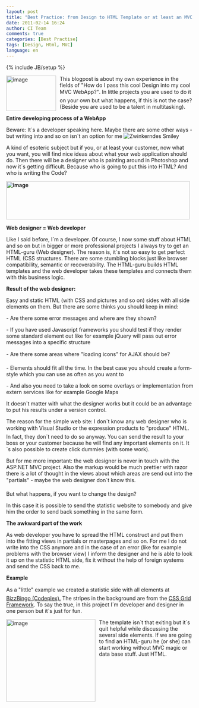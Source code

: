 ```yaml
---
layout: post
title: "Best Practice: from Design to HTML Template or at least an MVC Application"
date: 2011-02-14 16:24
author: CI Team
comments: true
categories: [Best Practise]
tags: [Design, Html, MVC]
language: en
---
```

{% include JB/setup %}

  <p><a href="{{BASE_PATH}}/assets/wp-images-en/image124.png"><img style="background-image: none; border-bottom: 0px; border-left: 0px; margin: 0px 10px 0px 0px; padding-left: 0px; padding-right: 0px; display: inline; float: left; border-top: 0px; border-right: 0px; padding-top: 0px" title="image" border="0" alt="image" align="left" src="{{BASE_PATH}}/assets/wp-images-en/image_thumb33.png" width="134" height="95" /></a>This blogpost is about my own experience in the fields of "How do I pass this cool Design into my cool MVC WebApp?". In little projects you are used to do it on your own but what happens, if this is not the case? (Beside you are used to be a talent in multitasking). </p>  
  
  <p><b>Entire developing process of a WebApp </b></p>  
  <p>Beware: It´s a developer speaking here. Maybe there are some other ways - but writing into and so on isn´t an option for me <img style="border-bottom-style: none; border-right-style: none; border-top-style: none; border-left-style: none" class="wlEmoticon wlEmoticon-winkingsmile" alt="Zwinkerndes Smiley" src="{{BASE_PATH}}/assets/wp-images-en/wlEmoticon-winkingsmile12.png" /></p>
<p>A kind of esoteric subject but if you, or at least your customer, now what you want, you will find nice ideas about what your web application should do. Then there will be a designer who is painting around in Photoshop and now it´s getting difficult. Because who is going to put this into HTML? And who is writing the Code?</p>  
  <p><b><img style="background-image: none; border-bottom: 0px; border-left: 0px; padding-left: 0px; padding-right: 0px; border-top: 0px; border-right: 0px; padding-top: 0px" title="image" border="0" alt="image" src="{{BASE_PATH}}/assets/wp-images-de/image_thumb355.png" width="494" height="103" /></b></p>
<p><b>Web designer = Web developer </b></p>  
  <p>Like I said before, I´m a developer. Of course, I now some stuff about HTML and so on but in bigger or more professional projects I always try to get an HTML-guru (Web designer). The reason is, it´s not so easy to get perfect HTML (CSS structures. There are some stumbling blocks just like browser compatibility, semantic or recoverability. The HTML-guru builds HTML templates and the web developer takes these templates and connects them with this business logic. </p>
<p><b>Result of the web designer:</b></p>  
  <p>Easy and static HTML (with CSS and pictures and so on) sides with all side elements on them. But there are some thinks you should keep in mind:</p>
<p>- Are there some error messages and where are they shown?</p>
<p>- If you have used Javascript frameworks you should test if they render some standard element out like for example jQuery will pass out error messages into a specific structure</p>
<p>- Are there some areas where "loading icons" for AJAX should be?</p>
<p>- Elements should fit all the time. In the best case you should create a form-style which you can use as often as you want to</p>
<p>- And also you need to take a look on some overlays or implementation from extern services like for example Google Maps</p>
<p>It doesn´t matter with what the designer works but it could be an advantage to put his results under a version control.</p>
<p>The reason for the simple web site: I don´t know any web designer who is working with Visual Studio or the expression products to "produce" HTML. In fact, they don´t need to do so anyway. You can send the result to your boss or your customer because he will find any important elements on it. It´s also possible to create click dummies (with some work). </p>
<p>But for me more important: the web designer is never in touch with the ASP.NET MVC project. Also the markup would be much prettier with razor there is a lot of thought in the views about which areas are send out into the "partials" - maybe the web designer don´t know this.</p>
<p>But what happens, if you want to change the design?</p>
<p>In this case it is possible to send the statistic website to somebody and give him the order to send back something in the same form. </p>
<p><b>The awkward part of the work </b></p>  
  <p>As web developer you have to spread the HTML construct and put them into the fitting views in partials or masterpages and so on. For me I do not write into the CSS anymore and in the case of an error (like for example problems with the browser view) I inform the designer and he is able to look it up on the statistic HTML side, fix it without the help of foreign systems and send the CSS back to me.</p>
<p><b>Example</b></p>
<p>As a "little" example we created a statistic side with all elements at <a href="http://www.bizzbingo.de/">BizzBingo (Codeplex).</a> The stripes in the background are from the <a href="http://www.frontendmatters.com/projects/fem-css-framework/">CSS Grid Framework</a>. To say the true, in this project I´m developer and designer in one person but it´s just for fun. </p>
<p><a href="{{BASE_PATH}}/assets/wp-images-en/image125.png"><img style="background-image: none; border-bottom: 0px; border-left: 0px; margin: 0px 10px 0px 0px; padding-left: 0px; padding-right: 0px; display: inline; float: left; border-top: 0px; border-right: 0px; padding-top: 0px" title="image" border="0" alt="image" align="left" src="{{BASE_PATH}}/assets/wp-images-en/image_thumb34.png" width="240" height="222" /></a>The template isn´t that exiting but it´s quit helpful while discussing the several side elements. If we are going to find an HTML-guru he (or she) can start working without MVC magic or data base stuff. Just HTML.</p>
